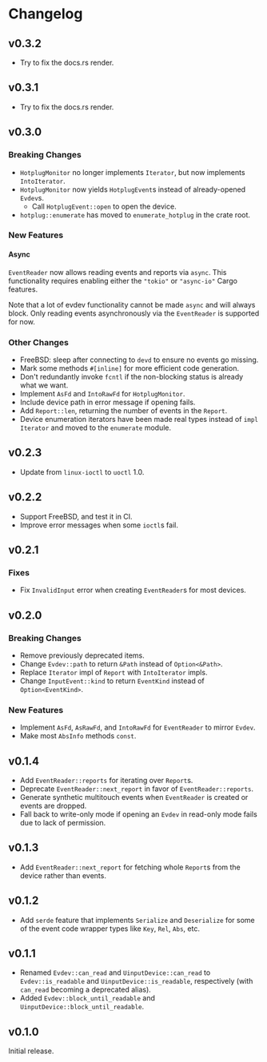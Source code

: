 # Changelog

## v0.3.2

- Try to fix the docs.rs render.

## v0.3.1

- Try to fix the docs.rs render.

## v0.3.0

### Breaking Changes

- `HotplugMonitor` no longer implements `Iterator`, but now implements `IntoIterator`.
- `HotplugMonitor` now yields `HotplugEvent`s instead of already-opened `Evdev`s.
  - Call `HotplugEvent::open` to open the device.
- `hotplug::enumerate` has moved to `enumerate_hotplug` in the crate root.

### New Features

#### Async

`EventReader` now allows reading events and reports via `async`.
This functionality requires enabling either the `"tokio"` or `"async-io"` Cargo features.

Note that a lot of evdev functionality cannot be made `async` and will always block.
Only reading events asynchronously via the `EventReader` is supported for now.

### Other Changes

- FreeBSD: sleep after connecting to `devd` to ensure no events go missing.
- Mark some methods `#[inline]` for more efficient code generation.
- Don't redundantly invoke `fcntl` if the non-blocking status is already what we want.
- Implement `AsFd` and `IntoRawFd` for `HotplugMonitor`.
- Include device path in error message if opening fails.
- Add `Report::len`, returning the number of events in the `Report`.
- Device enumeration iterators have been made real types instead of `impl Iterator` and moved to
  the `enumerate` module.

## v0.2.3

- Update from `linux-ioctl` to `uoctl` 1.0.

## v0.2.2

- Support FreeBSD, and test it in CI.
- Improve error messages when some `ioctl`s fail.

## v0.2.1

### Fixes

- Fix `InvalidInput` error when creating `EventReader`s for most devices.

## v0.2.0

### Breaking Changes

- Remove previously deprecated items.
- Change `Evdev::path` to return `&Path` instead of `Option<&Path>`.
- Replace `Iterator` impl of `Report` with `IntoIterator` impls.
- Change `InputEvent::kind` to return `EventKind` instead of `Option<EventKind>`.

### New Features

- Implement `AsFd`, `AsRawFd`, and `IntoRawFd` for `EventReader` to mirror `Evdev`.
- Make most `AbsInfo` methods `const`.

## v0.1.4

- Add `EventReader::reports` for iterating over `Report`s.
- Deprecate `EventReader::next_report` in favor of `EventReader::reports`.
- Generate synthetic multitouch events when `EventReader` is created or events are dropped.
- Fall back to write-only mode if opening an `Evdev` in read-only mode fails due to lack of permission.

## v0.1.3

- Add `EventReader::next_report` for fetching whole `Report`s from the device rather than events.

## v0.1.2

- Add `serde` feature that implements `Serialize` and `Deserialize` for some of the event code
  wrapper types like `Key`, `Rel`, `Abs`, etc.

## v0.1.1

- Renamed `Evdev::can_read` and `UinputDevice::can_read` to `Evdev::is_readable`
  and `UinputDevice::is_readable`, respectively (with `can_read` becoming a
  deprecated alias).
- Added `Evdev::block_until_readable` and `UinputDevice::block_until_readable`.

## v0.1.0

Initial release.
